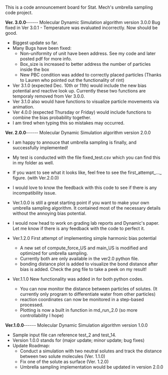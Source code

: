 This is a code announcement board for Stat. Mech's umbrella sampling code project.

**Ver. 3.0.0**------
Molecular Dynamic Simulation algorithm version 3.0.0
Bug fixed in Ver 3.0.1 - Temperature was evaluated incorrectly. Now should be good. 
- Biggest update so far.
- Many Bugs have been fixed:
    - Non-uniformity of unit have been address. See my code and later posted pdf for more info.
    - Box_size is increased to better address the number of particles inside the box
    - New PBC condition was added to correctly placed particles (Thanks to Lauren who pointed out the functionality of rint)
- Ver 3.1.0 (expected Dec. 10th or 11th) would include the new bias potential and reactive look up. Currently these two functions are temporaly removed from Ver 3.0.0.
- Ver 3.1.0 also would have functions to visualize particle movements via animation.
- Ver 4.0.0 (expected Thursday or Friday) would include functions to combine the bias probability together.
- I am tired when typing this so mistakes may occurred. 

**Ver. 2.0.0**------ 
Molecular Dynamic Simulation algorithm version 2.0.0
- I am happy to annouce that umbrella sampling is finally, and successfully implemented!
- My test is conducted with the file fixed_test.csv which you can find this in my folder as well.
- If you want to see what it looks like, feel free to see the first_attempt_..._ figure. (with Ver.2.0.0)
- I would love to know the feedback with this code to see if there is any incompatibility issue.
- Ver.1.0.0 is still a great starting point if you want to make your own umbrella sampling algorithm. It contained most of the necessary details without the annoying bias potential.
- I would now head to work on grading lab reports and Dynamic's paper. Let me know if there is any feedback with the code to perfect it. 
  
- Ver.1.2.0 First attempt of implementing simple harmonic bias potential
  - A new set of compute_force_US and main_US is modified and optimized for umbrella sampling. 
  - Currently both are only available in the ver2.0 python file.
  - bonding distance plot is added to visualize the bond distance after bias is added. Check the png file to take a peek on my result!

- Ver.1.1.0 New functionality was added in for both python codes.
  - You can now monitor the distance between particles of solutes. (It currently only program to differentiate water from other particles)
  - reaction coordinates can now be monitored in a step-based processed.
  - Plotting is now a built in function in md_run_2.0 (so more controllability I hope)

**Ver.1.0.0**------
Molecular Dynamic Simulation algorithm version 1.0.0
- Sample input file can reference test_2 and test_14.
- Version 1.0.0 stands for (major update; minor update; bug fixes)
- Update Roadmap:
  - Conduct a simulation with two neutral solutes and track the distance between two solute molecules (Ver. 1.1.0)
  - Fix one of the solute as surface (Ver. 1.2.0)
  - Umbrella sampling implementation would be updated in version 2.0.0
